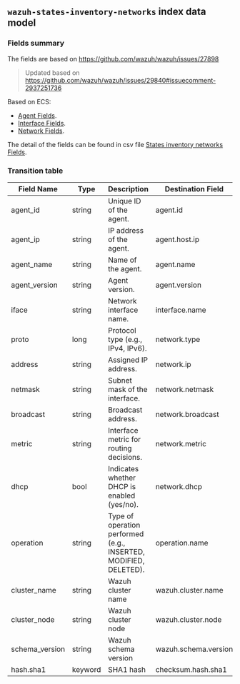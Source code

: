 ## `wazuh-states-inventory-networks` index data model

### Fields summary

The fields are based on https://github.com/wazuh/wazuh/issues/27898

> Updated based on https://github.com/wazuh/wazuh/issues/29840#issuecomment-2937251736

Based on ECS:

- [Agent Fields](https://www.elastic.co/guide/en/ecs/current/ecs-agent.html).
- [Interface Fields](https://www.elastic.co/guide/en/ecs/current/ecs-interface.html).
- [Network Fields](https://www.elastic.co/guide/en/ecs/current/ecs-network.html).

The detail of the fields can be found in csv file [States inventory networks Fields](fields.csv).

### Transition table

| Field Name     | Type     | Description                                                      | Destination Field    | Custom |
| -------------- |----------|------------------------------------------------------------------| -------------------- | ------ |
| agent_id       | string   | Unique ID of the agent.                                          | agent.id             | FALSE  |
| agent_ip       | string   | IP address of the agent.                                         | agent.host.ip        | TRUE   |
| agent_name     | string   | Name of the agent.                                               | agent.name           | FALSE  |
| agent_version  | string   | Agent version.                                                   | agent.version        | FALSE  |
| iface          | string   | Network interface name.                                          | interface.name       | FALSE  |
| proto          | long     | Protocol type (e.g., IPv4, IPv6).                                | network.type         | FALSE  |
| address        | string   | Assigned IP address.                                             | network.ip           | FALSE  |
| netmask        | string   | Subnet mask of the interface.                                    | network.netmask      | TRUE   |
| broadcast      | string   | Broadcast address.                                               | network.broadcast    | TRUE   |
| metric         | string   | Interface metric for routing decisions.                          | network.metric       | TRUE   |
| dhcp           | bool     | Indicates whether DHCP is enabled (yes/no).                      | network.dhcp         | TRUE   |
| operation      | string   | Type of operation performed (e.g., INSERTED, MODIFIED, DELETED). | operation.name       | TRUE   |
| cluster_name   | string   | Wazuh cluster name                                               | wazuh.cluster.name   | TRUE   |
| cluster_node   | string   | Wazuh cluster node                                               | wazuh.cluster.node   | TRUE   |
| schema_version | string   | Wazuh schema version                                             | wazuh.schema.version | TRUE   |
| hash.sha1      | keyword  | SHA1 hash                                                        | checksum.hash.sha1   | TRUE   |
